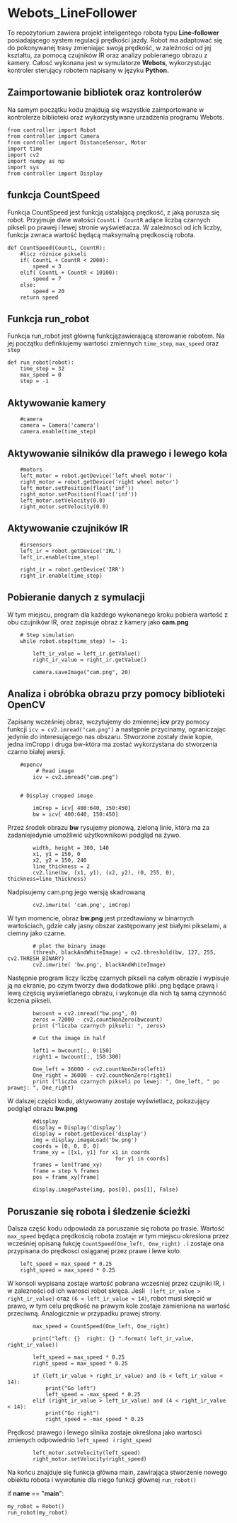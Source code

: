 # Webots_LineFollower

To repozytorium zawiera projekt inteligentego robota typu **Line-follower** posiadającego system  regulacji  prędkości jazdy.
Robot  ma adaptować  się  do  pokonywanej  trasy  zmieniając  swoją  prędkość, w zależności od jej kształtu, za pomocą czujników IR oraz analizy pobieranego obrazu z kamery. Całosć wykonana jest w symulatorze **Webots**,  wykorzystując kontroler sterujący robotem napisany w języku **Python.**

## Zaimportowanie bibliotek oraz kontrolerów
Na samym początku kodu znajdują się wszystkie zaimportowane w kontrolerze biblioteki oraz wykorzystywane urzadzenia programu Webots. 

	from controller import Robot
	from controller import Camera
	from controller import DistanceSensor, Motor
	import time
	import cv2
	import numpy as np
	import sys
	from controller import Display


## funkcja CountSpeed
Funkcja CountSpeed  jest funkcją ustalającą prędkość, z jaką porusza się robot. Przyjmuje dwie watości `CountL` i ` CountR` adące liczbą czarnych pikseli po prawej i lewej stronie wyświetlacza. W zależnosci od ich liczby, funkcja zwraca wartość będącą maksymalną prędkoscią robota.

	def CountSpeed(CountL, CountR):
	    #licz różnice pikseli
	    if( CountL + CountR < 2000):
	        speed = 3
	    elif( CountL + CountR < 10100):
	        speed = 7
	    else:
	        speed = 20
	    return speed
    


## Funkcja run_robot
Funkcja run_robot jest główną funkcjązawierającą sterowanie robotem. Na jej początku definkiujemy wartości zmiennych `time_step`, `max_speed` oraz `step `

	def run_robot(robot):
	    time_step = 32
	    max_speed = 0
	    step = -1
	    
## Aktywowanie kamery
	    
	    #camera
	    camera = Camera('camera')
	    camera.enable(time_step)
	    
## Aktywowanie silników dla prawego i lewego koła

	    #motors
	    left_motor = robot.getDevice('left wheel motor')
	    right_motor = robot.getDevice('right wheel motor')
	    left_motor.setPosition(float('inf'))
	    right_motor.setPosition(float('inf'))
	    left_motor.setVelocity(0.0)
	    right_motor.setVelocity(0.0)
	    
## Aktywowanie czujników IR
	    #irsensors
	    left_ir = robot.getDevice('IRL')
	    left_ir.enable(time_step)
	    
	    right_ir = robot.getDevice('IRR')
	    right_ir.enable(time_step)

	        
## Pobieranie danych z symulacji 
W tym miejscu, program dla każdego wykonanego kroku pobiera wartość z obu czujników IR, oraz zapisuje obraz z kamery jako  **cam.png** 

	    # Step simulation
	    while robot.step(time_step) != -1:
	    
	        left_ir_value = left_ir.getValue()
	        right_ir_value = right_ir.getValue()
	        
	        camera.saveImage("cam.png", 20)
	        
## Analiza i obróbka obrazu przy pomocy biblioteki OpenCV

Zapisany wcześniej obraz, wczytujemy do zmiennej **icv** przy pomocy funkcji `icv = cv2.imread("cam.png")` a następnie przycinamy, ograniczając jedynie do interesującego nas obszaru. Stworzone zostały dwie kopie, jedna imCropp i druga  bw-która ma zostać wykorzystana do stworzenia czarno białej wersji.


	    #opencv
	         # Read image
	        icv = cv2.imread("cam.png")
	        
	    
	    # Display cropped image

	        imCrop = icv[ 400:640, 150:450]
	        bw = icv[ 400:640, 150:450]
	        
Przez środek obrazu **bw** rysujemy pionową, zieloną linie, która ma za zadaniejedynie umożliwić użytkownikowi podgląd na żywo.

	        width, height = 300, 140
	        x1, y1 = 150, 0
	        x2, y2 = 150, 240
	        line_thickness = 2
	        cv2.line(bw, (x1, y1), (x2, y2), (0, 255, 0), thickness=line_thickness)
	        
Nadpisujemy cam.png jego wersją skadrowaną

	        cv2.imwrite( 'cam.png', imCrop) 
	    
W tym momencie, obraz **bw.png** jest przedtawiany w binarnych wartościach,  gdzie cały jasny obszar zastępowany jest białymi pikselami, a ciemny jako czarne.

	        # plot the binary image
	        (thresh, blackAndWhiteImage) = cv2.threshold(bw, 127, 255, cv2.THRESH_BINARY)
	        cv2.imwrite( 'bw.png', blackAndWhiteImage) 
	        
Następnie program liczy liczbę czarnych pikseli na całym obrazie i wypisuje ją na ekranie, po czym tworzy dwa dodatkowe pliki .png będące prawą i lewą częścią wyświetlanego obrazu, i wykonuje dla nich tą samą czynność liczenia pikseli.	        
	        
	        bwcount = cv2.imread("bw.png", 0)
	        zeros = 72000 - cv2.countNonZero(bwcount)
	        print ("liczba czarnych pikseli: ", zeros)

	        # Cut the image in half
	        
	        left1 = bwcount[:, 0:150]
	        right1 = bwcount[:, 150:300]
	        
	        One_left = 36000 - cv2.countNonZero(left1)
	        One_right = 36000 - cv2.countNonZero(right1)
	        print ("liczba czarnych pikseli po lewej: ", One_left, " po prawej: ", One_right)

W dalszej części kodu, aktywowany zostaje wyświetlacz, pokazujący podgląd obrazu **bw.png**

	        #display
	        display = Display('display')
	        display = robot.getDevice('display')
	        img = display.imageLoad('bw.png')
	        coords = [0, 0, 0, 0]
	        frame_xy = [[x1, y1] for x1 in coords
	                                  for y1 in coords]
	        frames = len(frame_xy)
	        frame = step % frames
	        pos = frame_xy[frame]
	    
	        display.imagePaste(img, pos[0], pos[1], False)
		
## Poruszanie się robota i śledzenie ścieżki

Dalsza część kodu odpowiada za poruszanie się robota po trasie. Wartość `max_speed` będąca prędkością robota zostaje w tym miejscu określona przez wcześniej opisaną fukcję  `CountSpeed(One_left, One_right) `. i zostaje ona przypisana do prędkosci osiąganej przez prawe i lewe koło. 

		left_speed = max_speed * 0.25
	    right_speed = max_speed * 0.25
	        

W konsoli wypisana zostaje wartość pobrana wcześniej przez czujniki IR, i w zalezności od ich warosci robot skręca. Jesli ` (left_ir_value > right_ir_value)` oraz  ` (6 < left_ir_value < 14) `, robot musi skręcić w prawo, w tym celu prędkość na prawym kole zostaje zamieniona na wartość przeciwną. Analogicznie w przypadku prawej strony.

	        max_speed = CountSpeed(One_left, One_right)
    
	        print("left: {}  right: {} ".format( left_ir_value, right_ir_value))
	        
	        left_speed = max_speed * 0.25
	        right_speed = max_speed * 0.25
	        
	        if (left_ir_value > right_ir_value) and (6 < left_ir_value < 14):
	            print("Go left")
	            left_speed = -max_speed * 0.25
	        elif (right_ir_value > left_ir_value) and (4 < right_ir_value < 14):
	            print("Go right")
	            right_speed = -max_speed * 0.25
	        
Prędkosć prawego i lewego silnika zostaje określona jako wartosci zmienych odpowiednio   `left_speed ` i  `right_speed `

	        left_motor.setVelocity(left_speed)
	        right_motor.setVelocity(right_speed)
	    

Na końcu znajduje się funkcja główna main,   zawirająca stworzenie nowego obiektu robota i wywołanie dla niego funkcji głównej `run_robot()`
  
if __name__ == "__main__":
    
    my_robot = Robot()
    run_robot(my_robot)
